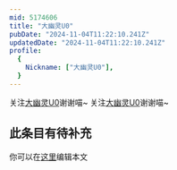 ```yaml
---
mid: 5174606
title: "大幽灵U0"
pubDate: "2024-11-04T11:22:10.241Z"
updatedDate: "2024-11-04T11:22:10.241Z"
profile:
  {
    Nickname: ["大幽灵U0"],
  }
---
```


关注[大幽灵U0](https://space.bilibili.com/5174606)谢谢喵~ 关注[大幽灵U0](https://space.bilibili.com/5174606)谢谢喵~

## 此条目有待补充
你可以在[这里](https://github.com/Yuhanawa/VTuber.ICU-Content/edit/master/v/大幽灵U0/index.md)编辑本文
